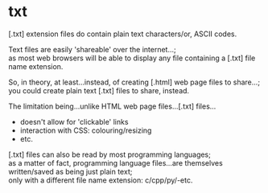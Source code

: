 # txt
[.txt] extension files do contain plain text characters/or, ASCII codes.

Text files are easily 'shareable' over the internet...;   
as most web browsers will be able to display any file containing a [.txt] file name extension. 

So, in theory, at least...instead, of creating [.html] web page files to share...;  
you could create plain text [.txt] files to share, instead.  

The limitation being...unlike HTML web page files...[.txt] files...       
- doesn't allow for 'clickable' links  
- interaction with CSS: colouring/resizing   
- etc.

[.txt] files can also be read by most programming languages;   
as a matter of fact, programming language files...are themselves written/saved as being just plain text;    
only with a different file name extension: c/cpp/py/-etc.  

